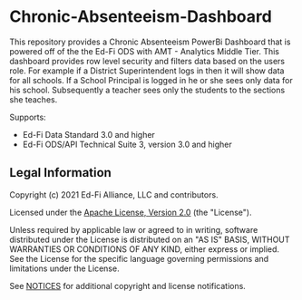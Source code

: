 # Chronic-Absenteeism-Dashboard

This repository provides a Chronic Absenteeism PowerBi Dashboard that is powered
off of the the Ed-Fi ODS with AMT - Analytics Middle Tier. This dashboard provides
row level security and filters data based on the users role. For example if a
District Superintendent logs in then it will show data for all schools. If a School
Principal is logged in he or she sees only data for his school. Subsequently a
teacher sees only the students to the sections she teaches.

Supports:

* Ed-Fi Data Standard 3.0 and higher
* Ed-Fi ODS/API Technical Suite 3, version 3.0 and higher

## Legal Information

Copyright (c) 2021 Ed-Fi Alliance, LLC and contributors.

Licensed under the [Apache License, Version 2.0](LICENSE) (the "License").

Unless required by applicable law or agreed to in writing, software distributed
under the License is distributed on an "AS IS" BASIS, WITHOUT WARRANTIES OR
CONDITIONS OF ANY KIND, either express or implied. See the License for the
specific language governing permissions and limitations under the License.

See [NOTICES](NOTICES.md) for additional copyright and license notifications.
